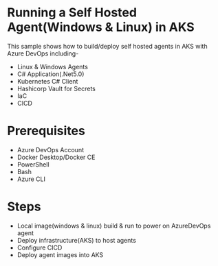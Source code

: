 
# Running a Self Hosted Agent(Windows & Linux) in AKS
This sample shows how to build/deploy self hosted agents in AKS with Azure DevOps including-
- Linux & Windows Agents
- C# Application(.Net5.0)
- Kubernetes C# Client
- Hashicorp Vault for Secrets
- IaC
- CICD

# Prerequisites
- Azure DevOps Account
- Docker Desktop/Docker CE
- PowerShell
- Bash
- Azure CLI

# Steps
- Local image(windows & linux) build & run to power on AzureDevOps agent
- Deploy infrastructure(AKS) to host agents
- Configure CICD 
- Deploy agent images into AKS
